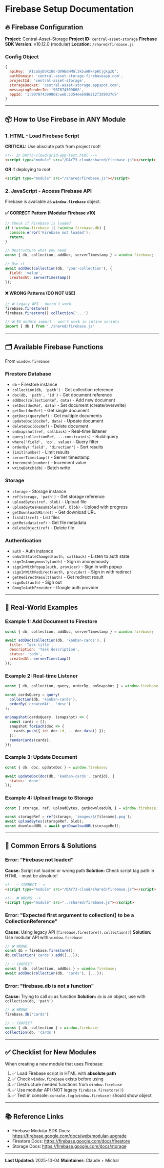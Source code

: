 # Firebase Setup Documentation

## 🔥 Firebase Configuration

**Project:** Central-Asset-Storage
**Project ID:** `central-asset-storage`
**Firebase SDK Version:** v10.12.0 (modular)
**Location:** `/shared/firebase.js`

### Config Object
```javascript
{
  apiKey: 'AIzaSyDdKzUd-QVHEdHMGl3kbuAKk4p6CjgkgzQ',
  authDomain: 'central-asset-storage.firebaseapp.com',
  projectId: 'central-asset-storage',
  storageBucket: 'central-asset-storage.appspot.com',
  messagingSenderId: '907874309868',
  appId: '1:907874309868:web:5354ee69d6212f3d9937c9'
}
```

---

## 📦 How to Use Firebase in ANY Module

### 1. HTML - Load Firebase Script

**CRITICAL:** Use absolute path from project root!

```html
<!-- In DAY73-cloud/grid-app-test.html -->
<script type="module" src="/DAY73-cloud/shared/firebase.js"></script>
```

**OR** if deploying to root:
```html
<script type="module" src="/shared/firebase.js"></script>
```

### 2. JavaScript - Access Firebase API

Firebase is available as **`window.firebase`** object.

#### ✅ CORRECT Pattern (Modular Firebase v10)

```javascript
// Check if Firebase is loaded
if (!window.firebase || !window.firebase.db) {
  console.error('Firebase not loaded');
  return;
}

// Destructure what you need
const { db, collection, addDoc, serverTimestamp } = window.firebase;

// Use it
await addDoc(collection(db, 'your-collection'), {
  field: 'value',
  createdAt: serverTimestamp()
});
```

#### ❌ WRONG Patterns (DO NOT USE)

```javascript
// ❌ Legacy API - doesn't work
firebase.firestore()
firebase.firestore().collection('...')

// ❌ ES module import - won't work in inline scripts
import { db } from './shared/firebase.js'
```

---

## 🗂️ Available Firebase Functions

From `window.firebase`:

### Firestore Database
- `db` - Firestore instance
- `collection(db, 'path')` - Get collection reference
- `doc(db, 'path', 'id')` - Get document reference
- `addDoc(collectionRef, data)` - Add new document
- `setDoc(docRef, data)` - Set document (create/overwrite)
- `getDoc(docRef)` - Get single document
- `getDocs(queryRef)` - Get multiple documents
- `updateDoc(docRef, data)` - Update document
- `deleteDoc(docRef)` - Delete document
- `onSnapshot(ref, callback)` - Real-time listener
- `query(collectionRef, ...constraints)` - Build query
- `where('field', 'op', value)` - Query filter
- `orderBy('field', 'direction')` - Sort results
- `limit(number)` - Limit results
- `serverTimestamp()` - Server timestamp
- `increment(number)` - Increment value
- `writeBatch(db)` - Batch write

### Storage
- `storage` - Storage instance
- `ref(storage, 'path')` - Get storage reference
- `uploadBytes(ref, blob)` - Upload file
- `uploadBytesResumable(ref, blob)` - Upload with progress
- `getDownloadURL(ref)` - Get download URL
- `listAll(ref)` - List files
- `getMetadata(ref)` - Get file metadata
- `deleteObject(ref)` - Delete file

### Authentication
- `auth` - Auth instance
- `onAuthStateChanged(auth, callback)` - Listen to auth state
- `signInAnonymously(auth)` - Sign in anonymously
- `signInWithPopup(auth, provider)` - Sign in with popup
- `signInWithRedirect(auth, provider)` - Sign in with redirect
- `getRedirectResult(auth)` - Get redirect result
- `signOut(auth)` - Sign out
- `GoogleAuthProvider` - Google auth provider

---

## 📝 Real-World Examples

### Example 1: Add Document to Firestore

```javascript
const { db, collection, addDoc, serverTimestamp } = window.firebase;

await addDoc(collection(db, 'kanban-cards'), {
  title: 'Task title',
  description: 'Task description',
  status: 'todo',
  createdAt: serverTimestamp()
});
```

### Example 2: Real-time Listener

```javascript
const { db, collection, query, orderBy, onSnapshot } = window.firebase;

const cardsQuery = query(
  collection(db, 'kanban-cards'),
  orderBy('createdAt', 'desc')
);

onSnapshot(cardsQuery, (snapshot) => {
  const cards = [];
  snapshot.forEach(doc => {
    cards.push({ id: doc.id, ...doc.data() });
  });
  renderCards(cards);
});
```

### Example 3: Update Document

```javascript
const { db, doc, updateDoc } = window.firebase;

await updateDoc(doc(db, 'kanban-cards', cardId), {
  status: 'done'
});
```

### Example 4: Upload Image to Storage

```javascript
const { storage, ref, uploadBytes, getDownloadURL } = window.firebase;

const storageRef = ref(storage, `images/${filename}.png`);
await uploadBytes(storageRef, blob);
const downloadURL = await getDownloadURL(storageRef);
```

---

## 🚨 Common Errors & Solutions

### Error: "Firebase not loaded"

**Cause:** Script not loaded or wrong path
**Solution:** Check script tag path in HTML - must be absolute!

```html
<!-- ✅ CORRECT -->
<script type="module" src="/DAY73-cloud/shared/firebase.js"></script>

<!-- ❌ WRONG -->
<script type="module" src="../shared/firebase.js"></script>
```

### Error: "Expected first argument to collection() to be a CollectionReference"

**Cause:** Using legacy API (`firebase.firestore().collection()`)
**Solution:** Use modular API with `window.firebase`

```javascript
// ❌ WRONG
const db = firebase.firestore();
db.collection('cards').add({...});

// ✅ CORRECT
const { db, collection, addDoc } = window.firebase;
await addDoc(collection(db, 'cards'), {...});
```

### Error: "firebase.db is not a function"

**Cause:** Trying to call `db` as function
**Solution:** `db` is an object, use with `collection(db, 'path')`

```javascript
// ❌ WRONG
firebase.db('cards')

// ✅ CORRECT
const { db, collection } = window.firebase;
collection(db, 'cards')
```

---

## ✅ Checklist for New Modules

When creating a new module that uses Firebase:

1. ✅ Load Firebase script in HTML with **absolute path**
2. ✅ Check `window.firebase` exists before using
3. ✅ Destructure needed functions from `window.firebase`
4. ✅ Use modular API (NOT legacy `firebase.firestore()`)
5. ✅ Test in console: `console.log(window.firebase)` should show object

---

## 📚 Reference Links

- Firebase Modular SDK Docs: https://firebase.google.com/docs/web/modular-upgrade
- Firestore Docs: https://firebase.google.com/docs/firestore
- Storage Docs: https://firebase.google.com/docs/storage

---

**Last Updated:** 2025-10-04
**Maintainer:** Claude + Michal
